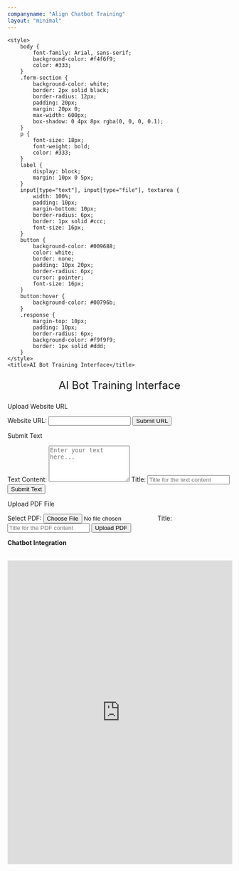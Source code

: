 ```yaml
---
companyname: "Align Chatbot Training"
layout: "minimal"
---
```



    <style>
        body {
            font-family: Arial, sans-serif;
            background-color: #f4f6f9;
            color: #333;
        }
        .form-section {
            background-color: white;
            border: 2px solid black;
            border-radius: 12px;
            padding: 20px;
            margin: 20px 0;
            max-width: 600px;
            box-shadow: 0 4px 8px rgba(0, 0, 0, 0.1);
        }
        p {
            font-size: 18px;
            font-weight: bold;
            color: #333;
        }
        label {
            display: block;
            margin: 10px 0 5px;
        }
        input[type="text"], input[type="file"], textarea {
            width: 100%;
            padding: 10px;
            margin-bottom: 10px;
            border-radius: 6px;
            border: 1px solid #ccc;
            font-size: 16px;
        }
        button {
            background-color: #009688;
            color: white;
            border: none;
            padding: 10px 20px;
            border-radius: 6px;
            cursor: pointer;
            font-size: 16px;
        }
        button:hover {
            background-color: #00796b;
        }
        .response {
            margin-top: 10px;
            padding: 10px;
            border-radius: 6px;
            background-color: #f9f9f9;
            border: 1px solid #ddd;
        }
    </style>
    <title>AI Bot Training Interface</title>


<p style="font-size: 24px; text-align: center;">AI Bot Training Interface</p>

<!-- Upload Website URL Section -->
<div class="form-section" id="url-section">
    <p>Upload Website URL</p>
    <form id="url-form">
        <label for="website-url">Website URL:</label>
        <input type="text" id="website-url" name="website-url" required />
        <button type="submit">Submit URL</button>
    </form>
    <div class="response" id="url-response"></div>
</div>

<!-- Submit Text Section -->
<div class="form-section" id="text-section">
    <p>Submit Text</p>
    <form id="text-form">
        <label for="text-input">Text Content:</label>
        <textarea id="text-input" name="text-input" rows="5" placeholder="Enter your text here..." required></textarea>
        <label for="text-title">Title:</label>
        <input type="text" id="text-title" name="text-title" placeholder="Title for the text content" required />
        <button type="submit">Submit Text</button>
    </form>
    <div class="response" id="text-response"></div>
</div>

<!-- Upload PDF Section -->
<div class="form-section" id="pdf-section">
    <p>Upload PDF File</p>
    <form id="pdf-form">
        <label for="pdf-file">Select PDF:</label>
        <input type="file" id="pdf-file" name="pdf-file" accept="application/pdf" required />
        <label for="pdf-title">Title:</label>
        <input type="text" id="pdf-title" name="pdf-title" placeholder="Title for the PDF content" required />
        <button type="submit">Upload PDF</button>
    </form>
    <div class="response" id="pdf-response"></div>
</div>

<script>
    const chatbotId = "clyq5fuab00018bz24tj8c22x";
    const bearerToken = "Bearer clyq5ghot000ntfbijmkickah";

    // Handle URL Submission
    document.getElementById('url-form').addEventListener('submit', function(event) {
        event.preventDefault();
        const url = document.getElementById('website-url').value.trim();
        if (!url) {
            alert('Please enter a valid URL.');
            return;
        }

        const options = {
            method: 'POST',
            headers: {
                'Authorization': bearerToken,
                'Content-Type': 'application/json'
            },
            body: JSON.stringify({
                url: url,
                chatbotId: chatbotId
            })
        };

        fetch('https://api.milesahead.team/api/chatbot/url', options)
            .then(response => response.json())
            .then(data => {
                document.getElementById('url-response').textContent = JSON.stringify(data, null, 2);
            })
            .catch(err => {
                console.error(err);
                document.getElementById('url-response').textContent = 'Error: ' + err.message;
            });
    });

    // Handle Text Submission
    document.getElementById('text-form').addEventListener('submit', function(event) {
        event.preventDefault();
        const textContent = document.getElementById('text-input').value.trim();
        const title = document.getElementById('text-title').value.trim();

        if (!textContent || !title) {
            alert('Please enter both title and text content.');
            return;
        }

        const options = {
            method: 'POST',
            headers: {
                'Authorization': bearerToken,
                'Content-Type': 'application/json'
            },
            body: JSON.stringify({
                title: title,
                content: textContent,
                chatbotId: chatbotId
            })
        };

        fetch('https://api.milesahead.team/api/chatbot/text', options)
            .then(response => response.json())
            .then(data => {
                document.getElementById('text-response').textContent = JSON.stringify(data, null, 2);
            })
            .catch(err => {
                console.error(err);
                document.getElementById('text-response').textContent = 'Error: ' + err.message;
            });
    });

    // Handle PDF Upload
    document.getElementById('pdf-form').addEventListener('submit', function(event) {
        event.preventDefault();
        const fileInput = document.getElementById('pdf-file');
        const title = document.getElementById('pdf-title').value.trim();

        if (fileInput.files.length === 0) {
            alert('Please select a PDF file to upload.');
            return;
        }

        if (!title) {
            alert('Please enter a title for the PDF content.');
            return;
        }

        const file = fileInput.files[0];
        const reader = new FileReader();

        reader.onload = function(e) {
            const arrayBuffer = e.target.result;
            // Here you would typically process the PDF to extract text content.
            // For simplicity, we'll assume the content is extracted and use placeholder text.

            // Placeholder content - replace with actual PDF processing as needed
            const pdfContent = "PDF source content extracted from the file.";

            const options = {
                method: 'POST',
                headers: {
                    'Authorization': bearerToken,
                    'Content-Type': 'application/json'
                },
                body: JSON.stringify({
                    title: title,
                    content: [{
                        text: pdfContent,
                        page: 1 // You can modify this to handle multiple pages if needed
                    }],
                    chatbotId: chatbotId
                })
            };

            fetch('https://api.milesahead.team/api/chatbot/pdf', options)
                .then(response => response.json())
                .then(data => {
                    document.getElementById('pdf-response').textContent = JSON.stringify(data, null, 2);
                })
                .catch(err => {
                    console.error(err);
                    document.getElementById('pdf-response').textContent = 'Error: ' + err.message;
                });
        };

        reader.onerror = function() {
            console.error("Failed to read the PDF file.");
            document.getElementById('pdf-response').textContent = 'Error: Failed to read the PDF file.';
        };

        reader.readAsArrayBuffer(file);
    });
</script>

<b>Chatbot Integration</b><br/><br/>

<iframe
  src="https://app.livechatai.com/aibot-iframe/clyq5fuab00018bz24tj8c22x"
  style="border:1px solid #EAEAEA"
  width="100%"
  height="680"
  frameborder="0"
  allow="microphone"
></iframe>
